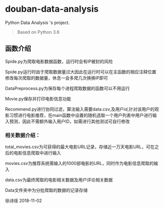 # douban-data-analysis
Python Data Analysis 's project. 

> Based on Python 3.6

## 函数介绍

Spide.py为爬取电影数据函数，运行时会有IP被封的风险

Spide.py运行时由于爬取数据量过大因此在运行时可以在主函数的相应注释位置修改每次爬取的数据量，休息一会多爬几次换换IP即可

DataPreprocess.py为保存每个进程爬取数据的函数可以不用运行

Movie.py保存并打印电影信息功能

Recommend.py进行协同过滤，算法输入需要data.csv,及用户id,针对该用户的观影习惯进行电影推荐，在main函数中设置的随机选取一个用户列表中用户进行输入预测，因此不需额外输入用户ID，如需进行其他测试可自行修改

### 相关数据介绍：
total_movies.csv为可获得的最大电影URL记录，存储近一万天电影URL，可在之后的电影信息爬取中进行输入

movies.csv为推荐系统需输入的1000部电影的URL，同时作为电影信息爬取的输入

data.csv为最终爬取的电影相关数据及用户评论相关数据

Data文件夹中为分批爬取的数据的记录存储


徐诗瑶
2018-11-02
